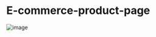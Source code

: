 # E-commerce-product-page
![image](https://user-images.githubusercontent.com/125913710/224855610-c891b7df-a605-4d20-bbee-af1c892fafe8.png)
